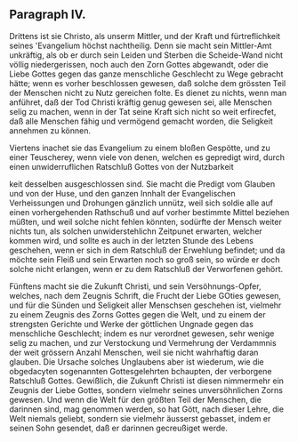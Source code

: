 
Paragraph IV.
-------------

Drittens ist sie Christo, als unserm Mittler,
und der Kraft und fürtreflichkeit seines 'Evangelium
höchst nachtheilig. Denn sie macht sein Mittler-Amt
unkräftig, als ob er durch sein Leiden und
Sterben die Scheide-Wand nicht völlig niedergerissen,
noch auch den Zorn Gottes abgewandt, oder die Liebe
Gottes gegen das ganze menschliche Geschlecht zu Wege
gebracht hätte; wenn es vorher beschlossen gewesen,
daß solche dem grössten Teil der Menschen nicht zu
Nutz gereichen folte. Es dienet zu nichts, wenn man
anführet, daß der Tod Christi kräftig genug gewesen sei,
alle Menschen selig zu machen, wenn in der Tat seine
Kraft sich nicht so weit erfirecfet, daß alle Menschen
fähig und vermögend gemacht worden, die Seligkeit
annehmen zu können.

Viertens inachet sie das Evangelium zu einem
bloßen Gespötte, und zu einer Teuscherey, wenn
viele von denen, welchen es gepredigt wird, durch einen
unwiderruflichen Ratschluß Gottes von der Nutzbarkeit
<!-- content-0131.xml Seite 172 -->
keit desselben ausgeschlossen sind. Sie macht die Predigt
vom Glauben und von der Huse, und den ganzen
Innhalt der Evangelischen Verheissungen und Drohungen
gänzlich unnütz, weil sich soldie alle auf einen vorhergehenden
Rathschuß und auf vorher bestimmte Mittel
beziehen müßten, und weil solche nicht fehlen könnten,
sodürfte der Mensch weiter nichts tun, als solchen
unwiderstehlichn Zeitpunet erwarten, welcher kommen
wird, und sollte es auch in der letzten Stunde des
Lebens geschehen, wenn er sich in dem Ratschluß der
Erwehlung befindet; und da möchte sein Fleiß und
sein Erwarten noch so groß sein, so würde er doch solche
nicht erlangen, wenn er zu dem Ratschluß der Verworfenen
gehört.

Fünftens macht sie die Zukunft Christi, und
sein Versöhnungs-Opfer, welches, nach dem Zeugnis
Schrift, die Frucht der Liebe GOties gewesen,
und für die Sünden und Seligkeit aller Menschsen geschehen
ist, vielmehr zu einem Zeugnis des Zorns
Gottes gegen die Welt, und zu einem der strengsten
Gerichte und Werke der göttlichen Ungnade
gegen das menschliche Geschlecht; indem es nur
verordnet gewesen, sehr wenige selig zu machen, und zur
Verstockung und Vermehrung der Verdammnis der
weit grössern Anzahl Menschen, weil sie nicht wahrhaftig
daran glauben. Die Ursache solches Unglaubens
aber ist wiederum, wie die obgedacyten sogenannten
Gottesgelehrten bchaupten, der verborgene Ratschluß
Gottes. Gewißlich, die Zukunft Christi ist diesen
nimmermehr ein Zeugnis der Liebe Gottes, sondern
vielmehr seines unversöhnlichen Zorns gewesen. Und
wenn die Welt für den größten Teil der Menschen, die
darinnen sind, mag genommen werden, so hat Gött,
nach dieser Lehre, die Welt niemals geliebt, sondern
sie vielmehr äusserst gebasset, indem er seinen Sohn gesendet,
daß er darinnen gecreußiget werde.
